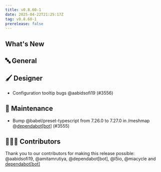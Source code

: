```yaml
---
title: v0.8.60-1
date: 2025-04-22T21:25:17Z
tag: v0.8.60-1
prerelease: false
---
```


## What's New
## 🔤 General
## 🖌️ Designer

- Configuration tooltip bugs @aabidsofi19 (#3556)

## 🧰 Maintenance

- Bump @babel/preset-typescript from 7.26.0 to 7.27.0 in /meshmap @[dependabot[bot]](https://github.com/apps/dependabot) (#3555)

## 👨🏽‍💻 Contributors

Thank you to our contributors for making this release possible:
@aabidsofi19, @amitamrutiya, @dependabot[bot], @l5io, @miacycle and [dependabot[bot]](https://github.com/apps/dependabot)
